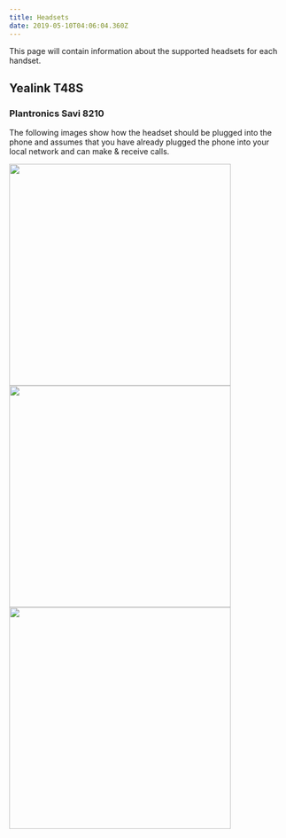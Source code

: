 ```yaml
---
title: Headsets
date: 2019-05-10T04:06:04.360Z
---
```

This page will contain information about the supported headsets for each handset.

## Yealink T48S

### Plantronics Savi 8210

The following images show how the headset should be plugged into the phone and assumes that you have already plugged the phone into your local network and can make & receive calls.


<img style="width: 400px; height: auto;" src="/images/yealink-headset-setup1.jpg">


<img style="width: 400px; height: auto;" src="/images/yealink-headset-setup3.jpg"> 


<img style="width: 400px; height: auto;" src="/images/yealink-headset-setup2.jpg">

